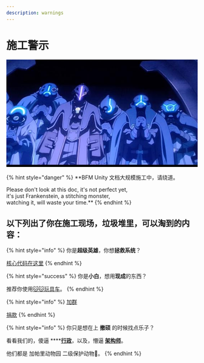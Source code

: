 ```yaml
---
description: warnings
---
```


# 施工警示

![](.gitbook/assets/u-3087129350-1754402087-and-fm-11-and-gp-0.jpg)

{% hint style="danger" %}
**BFM Unity 文档大规模施工中，请绕道。  
  
Please don't look at this doc, it's not perfect yet,   
it's just Frankenstein, a stitching monster,   
watching it, will waste your time.**
{% endhint %}

## **以下列出了你在施工现场，垃圾堆里，可以淘到的内容：**

{% hint style="info" %}
你是**超级英雄**，你想**拯救系统**？  
  
[核心代码在这里](https://guhhhhaa.gitbook.io/bfm/ruan-jian-bfm-on-python)
{% endhint %}

{% hint style="success" %}
你是**小白**，想用**现成**的东西？  
  
推荐你使用[🐱🐱玩具车](https://www.fmz.com/bbs-topic/5371)。
{% endhint %}

{% hint style="info" %}
[加群](https://guhhhhaa.gitbook.io/bfm/ru-he-jia-ru-wo-men-de-tao-lun-qun-zu)  


[捐款](https://guhhhhaa.gitbook.io/bfm/juan-zeng)
{% endhint %}

{% hint style="info" %}
你只是想在上 **撤硕** 的时候找点乐子？

看看我们的，傻逼 ****[**行政**](https://guhhhhaa.gitbook.io/bfm/guan-li-wen-ti-jie-da-1-jie-gou-yin-ru)，以及，懵逼 [**架构师**](https://guhhhhaa.gitbook.io/bfm/guan-li-fa-zhan-lu-xian)。

他们都是 加帕里动物园 二级保护动物🐒。
{% endhint %}



